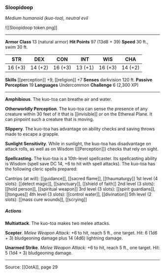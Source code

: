 ### Sloopidoop
_Medium humanoid (kuo-toa), neutral evil_

![[Sloopidoop token.png]]


---

**Armor Class** 13 (natural armor)
**Hit Points** 97 (13d8 + 39)
**Speed** 30 ft., swim 30 ft.

| STR     | DEX     | CON     | INT     | WIS     | CHA     |
|---------|---------|---------|---------|---------|---------|
| 16 (+3) | 14 (+2) | 16 (+3) | 13 (+1) | 16 (+3) | 14 (+2) |

**Skills** [[perception]] +9, [[religion]] +7
**Senses** darkvision 120 ft.
**Passive Perception** 19
**Languages** Undercommon
**Challenge** 6 (2,300 XP)

---

**Amphibious**. The kuo-toa can breathe air and water.

**Otherworldly Perception**. The kuo-toa can sense the presence of any creature within 30 feet of it that is [[invisible]] or on the Ethereal Plane. It can pinpoint such a creature that is moving.

**Slippery**. The kuo-toa has advantage on ability checks and saving throws made to escape a grapple.

**Sunlight Sensitivity**. While in sunlight, the kuo-toa has disadvantage on attack rolls, as well as on Wisdom ([[Perception]]) checks that rely on sight.

**Spellcasting.** The kuo-toa is a 10th-level spellcaster. Its spellcasting ability is Wisdom (spell save DC 14, +6 to hit with spell attacks). The kuo-toa has the following cleric spells prepared:

Cantrips (at will): [[guidance]], [[sacred flame]], [[thaumaturgy]]
1st level (4 slots): [[detect magic]], [[sanctuary]], [[shield of faith]]
2nd level (3 slots): [[hold person]], [[spiritual weapon]]
3rd level (3 slots): [[spirit guardians]], [[tongues]]
4th level (3 slots): [[control water]], [[divination]]
5th level (2 slots): [[mass cure wounds]], [[scrying]]

##### Actions
**Multiattack**. The kuo-toa makes two melee attacks.

**Scepter**. _Melee Weapon Attack:_ +6 to hit, reach 5 ft., one target. Hit: 6 (1d6 + 3) bludgeoning damage plus 14 (4d6) lightning damage.

**Unarmed Strike**. _Melee Weapon Attack:_ +6 to hit, reach 5 ft., one target. Hit: 5 (1d4 + 3) bludgeoning damage.


---

Source: [[OotA]], page 29